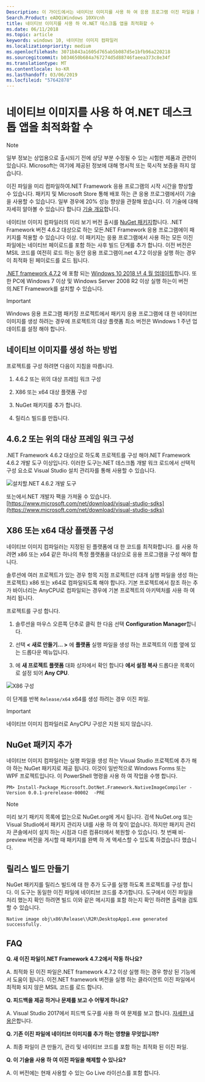 ```yaml
---
Description: 이 가이드에서는 네이티브 이미지를 사용 하 여 응용 프로그램 이진 파일을 최적화 하기 위해 Visual Studio 솔루션을 구성 하는 방법을 설명 합니다.
Search.Product: eADQiWindows 10XVcnh
title: 네이티브 이미지를 사용 하 여.NET 데스크톱 앱을 최적화할 수
ms.date: 06/11/2018
ms.topic: article
keywords: windows 10, 네이티브 이미지 컴파일러
ms.localizationpriority: medium
ms.openlocfilehash: 3071b843a1605d765ab5b087d5e1bfb96a220218
ms.sourcegitcommit: b034650b684a767274d5d88746faeea373c8e34f
ms.translationtype: MT
ms.contentlocale: ko-KR
ms.lasthandoff: 03/06/2019
ms.locfileid: "57642878"
---
```

# <a name="optimize-your-net-desktop-apps-with-native-images"></a>네이티브 이미지를 사용 하 여.NET 데스크톱 앱을 최적화할 수

> [!NOTE]
> 일부 정보는 상업용으로 출시되기 전에 상당 부분 수정될 수 있는 시험판 제품과 관련이 있습니다. Microsoft는 여기에 제공된 정보에 대해 명시적 또는 묵시적 보증을 하지 않습니다.

이진 파일을 미리 컴파일하여.NET Framework 응용 프로그램의 시작 시간을 향상할 수 있습니다. 패키지 및 Microsoft Store 통해 배포 하는 큰 응용 프로그램에서이 기술을 사용할 수 있습니다. 일부 경우에 20% 성능 향상을 관찰해 왔습니다. 이 기술에 대해 자세히 알아볼 수 있습니다 합니다 [기술 개요](https://github.com/dotnet/coreclr/blob/master/Documentation/botr/readytorun-overview.md)합니다.

네이티브 이미지 컴파일러의 미리 보기 버전 출시를 [NuGet 패키지](https://www.nuget.org/packages/Microsoft.DotNet.Framework.NativeImageCompiler)합니다. .NET Framework 버전 4.6.2 대상으로 하는 모든.NET Framework 응용 프로그램에이 패키지를 적용할 수 있습니다 이상. 이 패키지는 응용 프로그램에서 사용 하는 모든 이진 파일에는 네이티브 페이로드를 포함 하는 사후 빌드 단계를 추가 합니다. 이전 버전은 MSIL 코드를 여전히 로드 하는 동안 응용 프로그램이.net 4.7.2 이상을 실행 하는 경우이 최적화 된 페이로드를 로드 됩니다.

[.NET framework 4.7.2](https://blogs.msdn.microsoft.com/dotnet/2018/04/30/announcing-the-net-framework-4-7-2/) 에 포함 되는 [Windows 10 2018 년 4 월 업데이트](https://blogs.windows.com/windowsexperience/2018/04/30/how-to-get-the-windows-10-april-2018-update/)합니다. 또한 PC에 Windows 7 이상 및 Windows Server 2008 R2 이상 실행 하는이 버전의.NET Framework를 설치할 수 있습니다.

> [!IMPORTANT]
> Windows 응용 프로그램 패키징 프로젝트에서 패키지 응용 프로그램에 대 한 네이티브 이미지를 생성 하려는 경우에 프로젝트의 대상 플랫폼 최소 버전은 Windows 1 주년 업데이트를 설정 해야 합니다.

## <a name="how-to-produce-native-images"></a>네이티브 이미지를 생성 하는 방법

프로젝트를 구성 하려면 다음이 지침을 따릅니다.

1. 4.6.2 또는 위의 대상 프레임 워크 구성

2. X86 또는 x64 대상 플랫폼 구성 

3. NuGet 패키지를 추가 합니다.

4. 릴리스 빌드를 만듭니다.

## <a name="configure-the-target-framework-as-462-or-above"></a>4.6.2 또는 위의 대상 프레임 워크 구성

.NET Framework 4.6.2 대상으로 하도록 프로젝트를 구성 해야.NET Framework 4.6.2 개발 도구 이상입니다. 이러한 도구는.NET 데스크톱 개발 워크 로드에서 선택적 구성 요소로 Visual Studio 설치 관리자를 통해 사용할 수 있습니다.

![설치할.NET 4.6.2 개발 도구](images/desktop-to-uwp/install-4.6.2-devpack.png)

또는에서.NET 개발자 팩을 가져올 수 있습니다. [https://www.microsoft.com/net/download/visual-studio-sdks](https://www.microsoft.com/net/download/visual-studio-sdks)

## <a name="configure-the-target-platform-as-x86-or-x64"></a>X86 또는 x64 대상 플랫폼 구성

네이티브 이미지 컴파일러는 지정된 된 플랫폼에 대 한 코드를 최적화합니다. 를 사용 하려면 x86 또는 x64 같은 하나의 특정 플랫폼을 대상으로 응용 프로그램을 구성 해야 합니다.

솔루션에 여러 프로젝트가 있는 경우 항목 지점 프로젝트만 (대개 실행 파일을 생성 하는 프로젝트) x86 또는 x64로 컴파일되도록 해야 합니다. 기본 프로젝트에서 참조 하는 추가 바이너리는 AnyCPU로 컴파일되는 경우에 기본 프로젝트의 아키텍처를 사용 하 여 처리 됩니다.

프로젝트를 구성 합니다.

1. 솔루션을 마우스 오른쪽 단추로 클릭 한 다음 선택 **Configuration Manager**합니다.

2. 선택 **< 새로 만들기... >** 에 **플랫폼** 실행 파일을 생성 하는 프로젝트의 이름 옆에 있는 드롭다운 메뉴입니다.

3. 에 **새 프로젝트 플랫폼** 대화 상자에서 확인 합니다 **에서 설정 복사** 드롭다운 목록이로 설정 되어 **Any CPU**.

![X86 구성](images/desktop-to-uwp/configure-x86.png)

이 단계를 반복 `Release/x64` x64를 생성 하려는 경우 이진 파일.

>[!IMPORTANT]
> 네이티브 이미지 컴파일러로 AnyCPU 구성은 지원 되지 않습니다.

## <a name="add-the-nuget-packages"></a>NuGet 패키지 추가

네이티브 이미지 컴파일러는 실행 파일을 생성 하는 Visual Studio 프로젝트에 추가 해야 하는 NuGet 패키지로 제공 됩니다. 이것이 일반적으로 Windows Forms 또는 WPF 프로젝트입니다. 이 PowerShell 명령을 사용 하 여 작업을 수행 합니다.

```PS
PM> Install-Package Microsoft.DotNet.Framework.NativeImageCompiler -Version 0.0.1-prerelease-00002  -PRE
```

> [!NOTE]
> 미리 보기 패키지 목록에 없는으로 NuGet.org에 게시 됩니다. 검색 NuGet.org 또는 Visual Studio에서 패키지 관리자 UI를 사용 하 여 찾이 없습니다. 하지만 패키지 관리자 콘솔에서이 설치 하는 시점과 다른 컴퓨터에서 복원할 수 있습니다. 첫 번째 비-preview 버전을 게시할 때 패키지를 완벽 하 게 액세스할 수 있도록 하겠습니다 했습니다.

## <a name="create-a-release-build"></a>릴리스 빌드 만들기

NuGet 패키지를 릴리스 빌드에 대 한 추가 도구를 실행 하도록 프로젝트를 구성 합니다. 이 도구는 동일한 이진 파일에 네이티브 코드를 추가합니다.
도구에서 이진 파일을 처리 했는지 확인 하려면 빌드 이와 같은 메시지를 포함 하는지 확인 하려면 출력을 검토할 수 있습니다.

```
Native image obj\x86\Release\\R2R\DesktopApp1.exe generated successfully.
```

## <a name="faq"></a>FAQ

**Q. 새 이진 파일이.NET Framework 4.7.2에서 작동 하나요?**

A. 최적화 된 이진 파일은.NET framework 4.7.2 이상 실행 하는 경우 향상 된 기능에서 도움이 됩니다. 이전.NET framework 버전을 실행 하는 클라이언트 이진 파일에서 최적화 되지 않은 MSIL 코드를 로드 합니다.

**Q. 피드백을 제공 하거나 문제를 보고 수 어떻게 하나요?**

A. Visual Studio 2017에서 피드백 도구를 사용 하 여 문제를 보고 합니다. [자세한 내용은](https://docs.microsoft.com/visualstudio/ide/how-to-report-a-problem-with-visual-studio-2017)합니다.

**Q. 기존 이진 파일에 네이티브 이미지를 추가 하는 영향을 무엇입니까?**

A. 최종 파일이 큰 만들기, 관리 및 네이티브 코드를 포함 하는 최적화 된 이진 파일.

**Q. 이 기술을 사용 하 여 이진 파일을 해제할 수 있나요?**

A. 이 버전에는 현재 사용할 수 있는 Go Live 라이선스를 포함 합니다.
